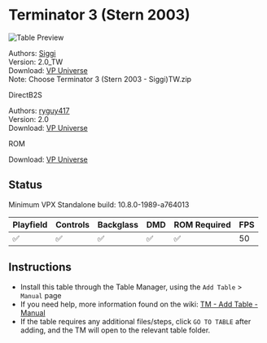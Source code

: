 ﻿# Terminator 3 (Stern 2003)

![Table Preview](../../images/vpx-term3.png)

Authors: [Siggi](https://vpuniverse.com/profile/8779-siggi/)  
Version: 2.0_TW  
Download: [VP Universe](https://vpuniverse.com/files/file/15094-terminator-3-stern-2003-siggis-mod-jp/)  
Note: Choose Terminator 3 (Stern 2003 - Siggi)TW.zip

DirectB2S

Authors: [ryguy417](https://vpuniverse.com/profile/31096-ryguy417/)  
Version: 2.0  
Download: [VP Universe](https://vpuniverse.com/files/file/12992-terminator-3-stern-2003-b2s-with-full-dmd/)

ROM

Download: [VP Universe](https://vpuniverse.com/files/file/869-term3zip/)

## Status 

Minimum VPX Standalone build: 10.8.0-1989-a764013

| Playfield | Controls | Backglass | DMD | ROM Required | FPS | 
|-----------|----------|-----------|-----|--------------|-----|
| :white_check_mark: | :white_check_mark: | :white_check_mark: | :white_check_mark: | :white_check_mark: | 50 |

## Instructions

- Install this table through the Table Manager, using the `Add Table` > `Manual` page
- If you need help, more information found on the wiki: [TM - Add Table - Manual](https://github.com/LegendsUnchained/vpx-standalone-alp4k/wiki/%5B04%5D-%F0%9F%A7%A1-TM-%E2%80%90-Other-Features#add-table---manual)
- If the table requires any additional files/steps, click `GO TO TABLE` after adding, and the TM will open to the relevant table folder.

